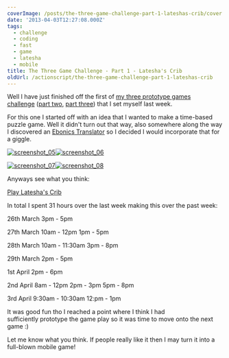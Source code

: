 ```yaml
---
coverImage: /posts/the-three-game-challenge-part-1-lateshas-crib/cover.jpg
date: '2013-04-03T12:27:08.000Z'
tags:
  - challenge
  - coding
  - fast
  - game
  - latesha
  - mobile
title: The Three Game Challenge - Part 1 - Latesha's Crib
oldUrl: /actionscript/the-three-game-challenge-part-1-lateshas-crib
---
```


Well I have just finished off the first of [my three prototype games challenge](/posts/the-three-game-challenge/) ([part two](/posts/the-three-game-challenge-part-2-a-cunning-plan/), [part three](/posts/the-three-game-challenge-part-3-the-family-jewels/)) that I set myself last week.

<!-- more -->

For this one I started off with an idea that I wanted to make a time-based puzzle game. Well it didn't turn out that way, also somewhere along the way I discovered an [Ebonics Translator](https://joel.net/EBONICS/Translator) so I decided I would incorporate that for a giggle.

[![screenshot_05](/wp-content/uploads/2013/04/screenshot_05-300x226.png)](/wp-content/uploads/2013/04/screenshot_05.png)[![screenshot_06](/wp-content/uploads/2013/04/screenshot_06-300x225.png)](/wp-content/uploads/2013/04/screenshot_06.png)

[![screenshot_07](/wp-content/uploads/2013/04/screenshot_07-300x226.png)](/wp-content/uploads/2013/04/screenshot_07.png)[![screenshot_08](/wp-content/uploads/2013/04/screenshot_08-300x226.png)](/wp-content/uploads/2013/04/screenshot_08.png)

Anyways see what you think:

[Play Latesha's Crib](/projects/latesha)

In total I spent 31 hours over the last week making this over the past week:

26th March
3pm - 5pm

27th March
10am - 12pm
1pm - 5pm

28th March
10am - 11:30am
3pm - 8pm

29th March
2pm - 5pm

1st April
2pm - 6pm

2nd April
8am - 12pm
2pm - 3pm
5pm - 8pm

3rd April
9:30am - 10:30am
12:pm - 1pm

It was good fun tho I reached a point where I think I had sufficiently prototype the game play so it was time to move onto the next game :)

Let me know what you think. If people really like it then I may turn it into a full-blown mobile game!
